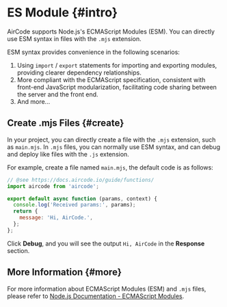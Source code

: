 # ES Module {#intro}

AirCode supports Node.js's ECMAScript Modules (ESM). You can directly use ESM syntax in files with the `.mjs` extension.

ESM syntax provides convenience in the following scenarios:
1. Using `import` / `export` statements for importing and exporting modules, providing clearer dependency relationships.
2. More compliant with the ECMAScript specification, consistent with front-end JavaScript modularization, facilitating code sharing between the server and the front end.
3. And more...

## Create .mjs Files {#create}

In your project, you can directly create a file with the `.mjs` extension, such as `main.mjs`. In `.mjs` files, you can normally use ESM syntax, and can debug and deploy like files with the `.js` extension.

For example, create a file named `main.mjs`, the default code is as follows:

```js
// @see https://docs.aircode.io/guide/functions/
import aircode from 'aircode';

export default async function (params, context) {
  console.log('Received params:', params);
  return {
    message: 'Hi, AirCode.',
  };
};
```

Click **Debug**, and you will see the output `Hi, AirCode` in the **Response** section.

## More Information {#more}

For more information about ECMAScript Modules (ESM) and `.mjs` files, please refer to [Node.js Documentation - ECMAScript Modules](https://nodejs.org/api/esm.html).
